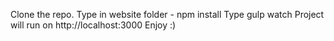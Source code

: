 
Clone the repo.
Type in website folder - npm install
Type gulp watch
Project will run on http://localhost:3000
Enjoy :)

